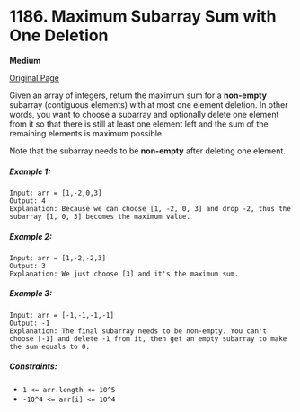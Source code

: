# 1186. Maximum Subarray Sum with One Deletion

**Medium**

[Original Page](https://leetcode.com/problems/maximum-subarray-sum-with-one-deletion/)

Given an array of integers, return the maximum sum for a __non-empty__ subarray (contiguous elements) with at most one element deletion. In other words, you want to choose a subarray and optionally delete one element from it so that there is still at least one element left and the sum of the remaining elements is maximum possible.

Note that the subarray needs to be __non-empty__ after deleting one element.

##### Example 1:
```
Input: arr = [1,-2,0,3]
Output: 4
Explanation: Because we can choose [1, -2, 0, 3] and drop -2, thus the subarray [1, 0, 3] becomes the maximum value.
```

##### Example 2:
```
Input: arr = [1,-2,-2,3]
Output: 3
Explanation: We just choose [3] and it's the maximum sum.
```

##### Example 3:
```
Input: arr = [-1,-1,-1,-1]
Output: -1
Explanation: The final subarray needs to be non-empty. You can't choose [-1] and delete -1 from it, then get an empty subarray to make the sum equals to 0.
```

##### Constraints:
- `1 <= arr.length <= 10^5`
- `-10^4 <= arr[i] <= 10^4`
